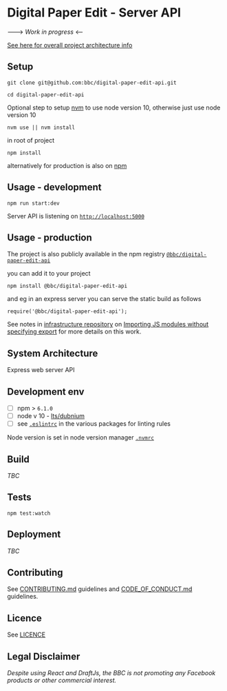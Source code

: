 
#  Digital Paper Edit - Server API

---> _Work in progress_  <--

<!-- _One liner + link to confluence page_
_Screenshot of UI - optional_ -->

 
[See here for overall project architecture info](https://github.com/bbc/digital-paper-edit-client#project-architecture)

## Setup
<!-- _stack - optional_
_How to build and run the code/app_ -->

 
```
git clone git@github.com:bbc/digital-paper-edit-api.git
```

```
cd digital-paper-edit-api
```

Optional step to setup [nvm](https://github.com/nvm-sh/nvm) to use node version 10, otherwise just use node version 10
```
nvm use || nvm install
```

in root of project
```
npm install
```

alternatively for production is also on [npm](https://www.npmjs.com/package/@bbc/digital-paper-edit-api)

## Usage - development

```
npm run start:dev
```
 
Server API is listening on [`http://localhost:5000`](http://localhost:5000)

## Usage - production


The project is also publicly available in the npm registry [`@bbc/digital-paper-edit-api`](https://www.npmjs.com/package/@bbc/digital-paper-edit-api)

 you can add it to your project
```
npm install @bbc/digital-paper-edit-api
```

and eg in an express server you can serve the static build as follows

```
require('@bbc/digital-paper-edit-api');
```

See notes in [infrastructure repository](https://github.com/bbc/digital-paper-edit-infrastructure) on [Importing JS modules without specifying export](https://github.com/bbc/digital-paper-edit-infrastructure/blob/master/docs/notes/2019-05-24-imports-without-exports.md) for more details on this work.

## System Architecture
<!-- _High level overview of system architecture_ -->

 Express web server API

## Development env
 <!-- _How to run the development environment_

_Coding style convention ref optional, eg which linter to use_

_Linting, github pre-push hook - optional_ -->

- [ ] npm > `6.1.0`
- [ ] node v 10 - [lts/dubnium](https://scotch.io/tutorials/whats-new-in-node-10-dubnium)
- [ ] see [`.eslintrc`](./.eslintrc) in the various packages for linting rules

Node version is set in node version manager [`.nvmrc`](https://github.com/creationix/nvm#nvmrc)
 

## Build
<!-- _How to run build_ -->

_TBC_
 

## Tests
<!-- _How to carry out tests_ -->

```
npm test:watch
```
 

## Deployment
<!-- _How to deploy the code/app into test/staging/production_ -->

_TBC_

## Contributing

See [CONTRIBUTING.md](./CONTRIBUTING.md) guidelines and [CODE_OF_CONDUCT.md](./CODE_OF_CONDUCT.md) guidelines.

## Licence
<!-- mention MIT Licence -->
See [LICENCE](./LICENCE.md)

## Legal Disclaimer

_Despite using React and DraftJs, the BBC is not promoting any Facebook products or other commercial interest._